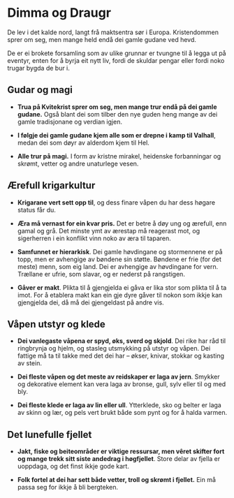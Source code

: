 # Dimma og Draugr

De lev i det kalde nord, langt frå maktsentra sør i Europa. Kristendommen sprer om seg, men mange held endå dei gamle gudane ved hevd.

De er ei brokete forsamling som av ulike grunnar er tvungne til å legga ut på eventyr, enten for å byrja eit nytt liv, fordi de skuldar pengar eller fordi noko trugar bygda de bur i. 


## Gudar og magi

* __Trua på Kvitekrist sprer om seg, men mange trur endå på dei gamle gudane.__ Også blant dei som tilber den nye guden heng mange av dei gamle tradisjonane og verdian igjen.

* __I følgje dei gamle gudane kjem alle som er drepne i kamp til Valhall__, medan dei som døyr av alderdom kjem til Hel.

* __Alle trur på magi.__ I form av kristne mirakel, heidenske forbanningar og skrømt, vetter og andre unaturlege vesen.

## Ærefull krigarkultur

* __Krigarane vert sett opp til__, og dess finare våpen du har dess høgare status får du.

* __Æra må vernast for ein kvar pris.__ Det er betre å døy ung og ærefull, enn gamal og grå. Det minste ymt av ærestap må reagerast mot, og sigerherren i ein konflikt vinn noko av æra til taparen.

* __Samfunnet er hierarkisk__. Dei gamle høvdingane og stormennene er på topp, men er avhengige av bøndene sin støtte. Bøndene er frie (for det meste) menn, som eig land. Dei er avhengige av høvdingane for vern. Trællane er ufrie, som slavar, og er nederst på rangstigen.

* __Gåver er makt__. Plikta til å gjengjelda ei gåva er lika stor som plikta til å ta imot. For å etablera makt kan ein gje dyre gåver til nokon som ikkje kan gjengjelda dei, då må dei gjengeldast på andre vis.

## Våpen utstyr og klede  

* __Dei vanlegaste våpena er spyd, øks, sverd og skjold__. Dei rike har råd til ringbrynja og hjelm, og stasleg utsmykking på utstyr og våpen. Dei fattige må ta til takke med det dei har – økser, knivar, stokkar og kasting av stein.

* __Dei fleste våpen og det meste av reidskaper er laga av jern__. Smykker og dekorative element kan vera laga av bronse, gull, sylv eller til og med bly.

* __Dei fleste klede er laga av lin eller ull__. Ytterklede, sko og belter er laga av skinn og lær, og pels vert brukt både som pynt og for å halda varmen. 

## Det lunefulle fjellet

* __Jakt, fiske og beiteområder er viktige ressursar, men vêret skifter fort og mange trekk sitt siste andedrag i høgfjellet__. Store delar av fjella er uoppdaga, og det finst ikkje gode kart.

* __Folk fortel at dei har sett både vetter, troll og skrømt i fjellet.__ Ein må passa seg for ikkje å bli bergteken.
